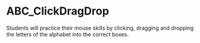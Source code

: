 # ABC_ClickDragDrop
Students will practice their mouse skills by clicking, dragging and dropping the letters of the alphabet into the correct boxes.
